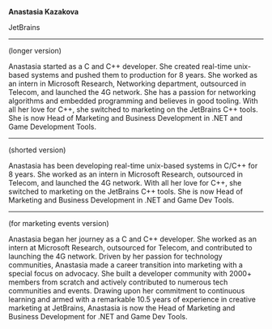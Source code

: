 __Anastasia Kazakova__

JetBrains

--------
(longer version)

Anastasia started as a C and C++ developer. She created real-time unix-based systems and pushed them to production for 8 years. She worked as an intern in Microsoft Research, Networking department, outsourced in Telecom, and launched the 4G network. She has a passion for networking algorithms and embedded programming and believes in good tooling. With all her love for C++, she switched to marketing on the JetBrains C++ tools. She is now Head of Marketing and Business Development in .NET and Game Development Tools. 

--------
(shorted version)

Anastasia has been developing real-time unix-based systems in C/C++ for 8 years. She worked as an intern in Microsoft Research, outsourced in Telecom, and launched the 4G network. With all her love for C++, she switched to marketing on the JetBrains C++ tools. She is now Head of Marketing and Business Development in .NET and Game Dev Tools.

--------
(for marketing events version)

Anastasia began her journey as a C and C++ developer. She worked as an intern at Microsoft Research, outsourced for Telecom, and contributed to launching the 4G network. Driven by her passion for technology communities, Anastasia made a career transition into marketing with a special focus on advocacy. She built a developer community with 2000+ members from scratch and actively contributed to numerous tech communities and events. Drawing upon her commitment to continuous learning and armed with a remarkable 10.5 years of experience in creative marketing at JetBrains, Anastasia is now the Head of Marketing and Business Development for .NET and Game Dev Tools.
